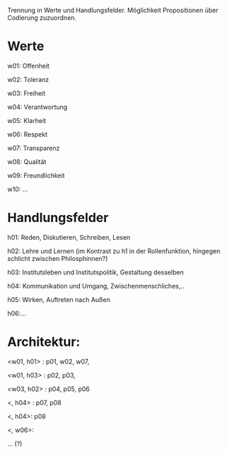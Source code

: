 

Trennung in Werte und Handlungsfelder.
Möglichkeit Propositionen über Codierung zuzuordnen.


# Werte

w01: Offenheit

w02: Toleranz

w03: Freiheit

w04: Verantwortung

w05: Klarheit

w06: Respekt

w07: Transparenz

w08: Qualität

w09: Freundlichkeit

w10: ...



# Handlungsfelder

h01: Reden, Diskutieren, Schreiben, Lesen

h02: Lehre und Lernen  (im Kontrast zu h1 in der Rollenfunktion,  hingegen schlicht zwischen Philosphinnen?)

h03: Institutsleben und Institutspolitik, Gestaltung desselben

h04: Kommunikation und Umgang, Zwischenmenschliches,..

h05: Wirken, Auftreten nach Außen

h06:...


# Architektur:

<w01, h01> : p01, w02, w07,

<w01, h03> : p02, p03,

<w03, h02> : p04, p05, p06

<, h04> : p07, p08

<, h04>: p08

<, w06>:

... (?)
